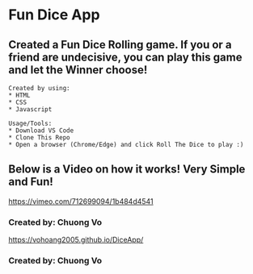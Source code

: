 # Fun Dice App

## Created a Fun Dice Rolling game. If you or a friend are undecisive, you can play this game and let the Winner choose!
~~~
Created by using:
* HTML
* CSS
* Javascript

Usage/Tools:
* Download VS Code
* Clone This Repo
* Open a browser (Chrome/Edge) and click Roll The Dice to play :) 
~~~
## Below is a Video on how it works! Very Simple and Fun!

https://vimeo.com/712699094/1b484d4541


### Created by: Chuong Vo

https://vohoang2005.github.io/DiceApp/

### Created by: Chuong Vo
